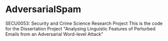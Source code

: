 # AdversarialSpam
SECU0053: Security and Crime Science Research Project
This is the code for the Dissertation Project "Analysing Linguistic Features of Perturbed Emails from an Adversarial Word-level Attack"

